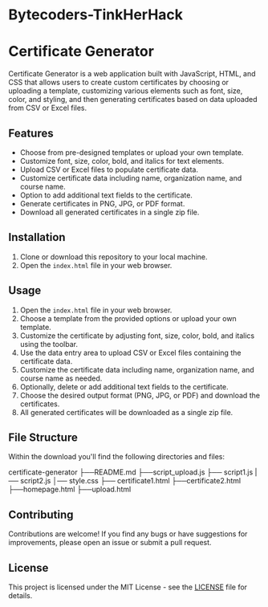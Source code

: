 # Bytecoders-TinkHerHack
# Certificate Generator

Certificate Generator is a web application built with JavaScript, HTML, and CSS that allows users to create custom certificates by choosing or uploading a template, customizing various elements such as font, size, color, and styling, and then generating certificates based on data uploaded from CSV or Excel files.

## Features

- Choose from pre-designed templates or upload your own template.
- Customize font, size, color, bold, and italics for text elements.
- Upload CSV or Excel files to populate certificate data.
- Customize certificate data including name, organization name, and course name.
- Option to add additional text fields to the certificate.
- Generate certificates in PNG, JPG, or PDF format.
- Download all generated certificates in a single zip file.

## Installation

1. Clone or download this repository to your local machine.
2. Open the `index.html` file in your web browser.

## Usage

1. Open the `index.html` file in your web browser.
2. Choose a template from the provided options or upload your own template.
3. Customize the certificate by adjusting font, size, color, bold, and italics using the toolbar.
4. Use the data entry area to upload CSV or Excel files containing the certificate data.
5. Customize the certificate data including name, organization name, and course name as needed. 
6. Optionally, delete or add additional text fields to the certificate.
7. Choose the desired output format (PNG, JPG, or PDF) and download the certificates.
8. All generated certificates will be downloaded as a single zip file.

## File Structure

Within the download you'll find the following directories and files:

certificate-generator
 ├──README.md
 ├──script_upload.js
 ├── script1.js
 |── script2.js
 │── style.css
 ├── certificate1.html
 ├──certificate2.html
 ├──homepage.html
 ├──upload.html


## Contributing

Contributions are welcome! If you find any bugs or have suggestions for improvements, please open an issue or submit a pull request.

## License

This project is licensed under the MIT License - see the [LICENSE](LICENSE) file for details.

